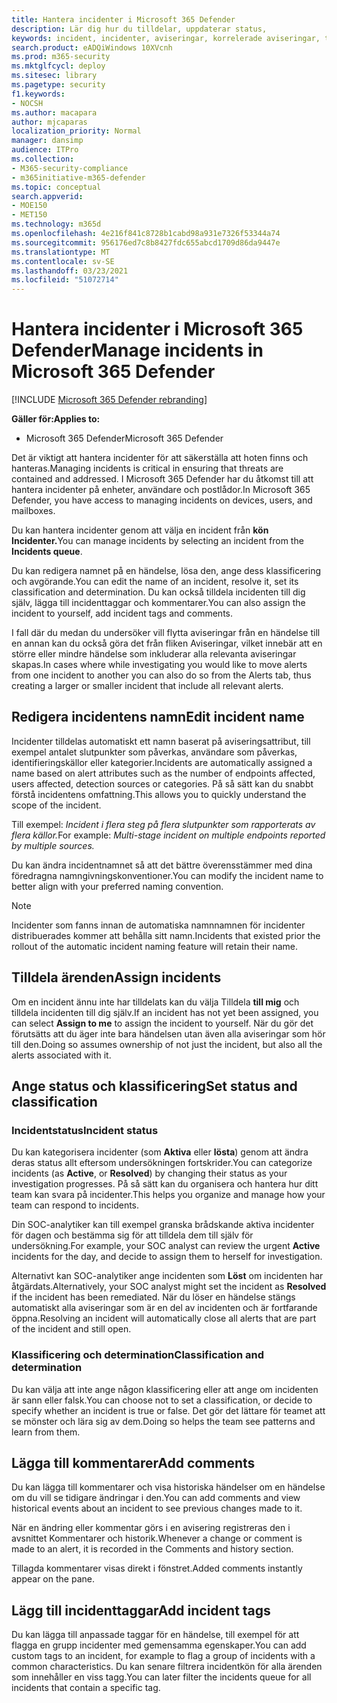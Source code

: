 ```yaml
---
title: Hantera incidenter i Microsoft 365 Defender
description: Lär dig hur du tilldelar, uppdaterar status,
keywords: incident, incidenter, aviseringar, korrelerade aviseringar, tilldela, uppdatera, status, hantera, klassificering, microsoft, 365, m365
search.product: eADQiWindows 10XVcnh
ms.prod: m365-security
ms.mktglfcycl: deploy
ms.sitesec: library
ms.pagetype: security
f1.keywords:
- NOCSH
ms.author: macapara
author: mjcaparas
localization_priority: Normal
manager: dansimp
audience: ITPro
ms.collection:
- M365-security-compliance
- m365initiative-m365-defender
ms.topic: conceptual
search.appverid:
- MOE150
- MET150
ms.technology: m365d
ms.openlocfilehash: 4e216f841c8728b1cabd98a931e7326f53344a74
ms.sourcegitcommit: 956176ed7c8b8427fdc655abcd1709d86da9447e
ms.translationtype: MT
ms.contentlocale: sv-SE
ms.lasthandoff: 03/23/2021
ms.locfileid: "51072714"
---
```

# <a name="manage-incidents-in-microsoft-365-defender"></a><span data-ttu-id="cc8e8-104">Hantera incidenter i Microsoft 365 Defender</span><span class="sxs-lookup"><span data-stu-id="cc8e8-104">Manage incidents in Microsoft 365 Defender</span></span>

[!INCLUDE [Microsoft 365 Defender rebranding](../includes/microsoft-defender.md)]


<span data-ttu-id="cc8e8-105">**Gäller för:**</span><span class="sxs-lookup"><span data-stu-id="cc8e8-105">**Applies to:**</span></span>
- <span data-ttu-id="cc8e8-106">Microsoft 365 Defender</span><span class="sxs-lookup"><span data-stu-id="cc8e8-106">Microsoft 365 Defender</span></span>



<span data-ttu-id="cc8e8-107">Det är viktigt att hantera incidenter för att säkerställa att hoten finns och hanteras.</span><span class="sxs-lookup"><span data-stu-id="cc8e8-107">Managing incidents is critical in ensuring that threats are contained and addressed.</span></span> <span data-ttu-id="cc8e8-108">I Microsoft 365 Defender har du åtkomst till att hantera incidenter på enheter, användare och postlådor.</span><span class="sxs-lookup"><span data-stu-id="cc8e8-108">In Microsoft 365 Defender, you have access to managing incidents on devices, users, and mailboxes.</span></span> 


<span data-ttu-id="cc8e8-109">Du kan hantera incidenter genom att välja en incident från **kön Incidenter.**</span><span class="sxs-lookup"><span data-stu-id="cc8e8-109">You can manage incidents by selecting an incident from the **Incidents queue**.</span></span> 

<span data-ttu-id="cc8e8-110">Du kan redigera namnet på en händelse, lösa den, ange dess klassificering och avgörande.</span><span class="sxs-lookup"><span data-stu-id="cc8e8-110">You can edit the name of an incident, resolve it, set its classification and determination.</span></span> <span data-ttu-id="cc8e8-111">Du kan också tilldela incidenten till dig själv, lägga till incidenttaggar och kommentarer.</span><span class="sxs-lookup"><span data-stu-id="cc8e8-111">You can also assign the incident to yourself, add incident tags and comments.</span></span>

<span data-ttu-id="cc8e8-112">I fall där du medan du undersöker vill flytta aviseringar från en händelse till en annan kan du också göra det från fliken Aviseringar, vilket innebär att en större eller mindre händelse som inkluderar alla relevanta aviseringar skapas.</span><span class="sxs-lookup"><span data-stu-id="cc8e8-112">In cases where while investigating you would like to move alerts from one incident to another you can also do so from the Alerts tab, thus creating a larger or smaller incident that include all relevant alerts.</span></span>

## <a name="edit-incident-name"></a><span data-ttu-id="cc8e8-113">Redigera incidentens namn</span><span class="sxs-lookup"><span data-stu-id="cc8e8-113">Edit incident name</span></span>
<span data-ttu-id="cc8e8-114">Incidenter tilldelas automatiskt ett namn baserat på aviseringsattribut, till exempel antalet slutpunkter som påverkas, användare som påverkas, identifieringskällor eller kategorier.</span><span class="sxs-lookup"><span data-stu-id="cc8e8-114">Incidents are automatically assigned a name based on alert attributes such as the number of endpoints affected, users affected, detection sources or categories.</span></span> <span data-ttu-id="cc8e8-115">På så sätt kan du snabbt förstå incidentens omfattning.</span><span class="sxs-lookup"><span data-stu-id="cc8e8-115">This allows you to quickly understand the scope of the incident.</span></span>

<span data-ttu-id="cc8e8-116">Till exempel: *Incident i flera steg på flera slutpunkter som rapporterats av flera källor.*</span><span class="sxs-lookup"><span data-stu-id="cc8e8-116">For example: *Multi-stage incident on multiple endpoints reported by multiple sources.*</span></span>

<span data-ttu-id="cc8e8-117">Du kan ändra incidentnamnet så att det bättre överensstämmer med dina föredragna namngivningskonventioner.</span><span class="sxs-lookup"><span data-stu-id="cc8e8-117">You can modify the incident name to better align with your preferred naming convention.</span></span>

> [!NOTE]
> <span data-ttu-id="cc8e8-118">Incidenter som fanns innan de automatiska namnnamnen för incidenter distribuerades kommer att behålla sitt namn.</span><span class="sxs-lookup"><span data-stu-id="cc8e8-118">Incidents that existed prior the rollout of the automatic incident naming feature will retain their name.</span></span>



## <a name="assign-incidents"></a><span data-ttu-id="cc8e8-119">Tilldela ärenden</span><span class="sxs-lookup"><span data-stu-id="cc8e8-119">Assign incidents</span></span>
<span data-ttu-id="cc8e8-120">Om en incident ännu inte har tilldelats kan du välja Tilldela **till mig** och tilldela incidenten till dig själv.</span><span class="sxs-lookup"><span data-stu-id="cc8e8-120">If an incident has not yet been assigned, you can select **Assign to me** to assign the incident to yourself.</span></span> <span data-ttu-id="cc8e8-121">När du gör det förutsätts att du äger inte bara händelsen utan även alla aviseringar som hör till den.</span><span class="sxs-lookup"><span data-stu-id="cc8e8-121">Doing so assumes ownership of not just the incident, but also all the alerts associated with it.</span></span>

## <a name="set-status-and-classification"></a><span data-ttu-id="cc8e8-122">Ange status och klassificering</span><span class="sxs-lookup"><span data-stu-id="cc8e8-122">Set status and classification</span></span>
### <a name="incident-status"></a><span data-ttu-id="cc8e8-123">Incidentstatus</span><span class="sxs-lookup"><span data-stu-id="cc8e8-123">Incident status</span></span>
<span data-ttu-id="cc8e8-124">Du kan kategorisera incidenter (som **Aktiva** eller **lösta**) genom att ändra deras status allt eftersom undersökningen fortskrider.</span><span class="sxs-lookup"><span data-stu-id="cc8e8-124">You can categorize incidents (as **Active**, or **Resolved**) by changing their status as your investigation progresses.</span></span> <span data-ttu-id="cc8e8-125">På så sätt kan du organisera och hantera hur ditt team kan svara på incidenter.</span><span class="sxs-lookup"><span data-stu-id="cc8e8-125">This helps you organize and manage how your team can respond to incidents.</span></span>

<span data-ttu-id="cc8e8-126">Din SOC-analytiker kan till  exempel granska brådskande aktiva incidenter för dagen och bestämma sig för att tilldela dem till själv för undersökning.</span><span class="sxs-lookup"><span data-stu-id="cc8e8-126">For example, your SOC analyst can review the urgent **Active** incidents for the day, and decide to assign them to herself for investigation.</span></span>

<span data-ttu-id="cc8e8-127">Alternativt kan SOC-analytiker ange incidenten som **Löst** om incidenten har åtgärdats.</span><span class="sxs-lookup"><span data-stu-id="cc8e8-127">Alternatively, your SOC analyst might set the incident as **Resolved** if the incident has been remediated.</span></span> <span data-ttu-id="cc8e8-128">När du löser en händelse stängs automatiskt alla aviseringar som är en del av incidenten och är fortfarande öppna.</span><span class="sxs-lookup"><span data-stu-id="cc8e8-128">Resolving an incident will automatically close all alerts that are part of the incident and still open.</span></span> 

### <a name="classification-and-determination"></a><span data-ttu-id="cc8e8-129">Klassificering och determination</span><span class="sxs-lookup"><span data-stu-id="cc8e8-129">Classification and determination</span></span>
<span data-ttu-id="cc8e8-130">Du kan välja att inte ange någon klassificering eller att ange om incidenten är sann eller falsk.</span><span class="sxs-lookup"><span data-stu-id="cc8e8-130">You can choose not to set a classification, or decide to specify whether an incident is true or false.</span></span> <span data-ttu-id="cc8e8-131">Det gör det lättare för teamet att se mönster och lära sig av dem.</span><span class="sxs-lookup"><span data-stu-id="cc8e8-131">Doing so helps the team see patterns and learn from them.</span></span> 

## <a name="add-comments"></a><span data-ttu-id="cc8e8-132">Lägga till kommentarer</span><span class="sxs-lookup"><span data-stu-id="cc8e8-132">Add comments</span></span>
<span data-ttu-id="cc8e8-133">Du kan lägga till kommentarer och visa historiska händelser om en händelse om du vill se tidigare ändringar i den.</span><span class="sxs-lookup"><span data-stu-id="cc8e8-133">You can add comments and view historical events about an incident to see previous changes made to it.</span></span>

<span data-ttu-id="cc8e8-134">När en ändring eller kommentar görs i en avisering registreras den i avsnittet Kommentarer och historik.</span><span class="sxs-lookup"><span data-stu-id="cc8e8-134">Whenever a change or comment is made to an alert, it is recorded in the Comments and history section.</span></span>

<span data-ttu-id="cc8e8-135">Tillagda kommentarer visas direkt i fönstret.</span><span class="sxs-lookup"><span data-stu-id="cc8e8-135">Added comments instantly appear on the pane.</span></span>

## <a name="add-incident-tags"></a><span data-ttu-id="cc8e8-136">Lägg till incidenttaggar</span><span class="sxs-lookup"><span data-stu-id="cc8e8-136">Add incident tags</span></span>
<span data-ttu-id="cc8e8-137">Du kan lägga till anpassade taggar för en händelse, till exempel för att flagga en grupp incidenter med gemensamma egenskaper.</span><span class="sxs-lookup"><span data-stu-id="cc8e8-137">You can add custom tags to an incident, for example to flag a group of incidents with a common characteristics.</span></span> <span data-ttu-id="cc8e8-138">Du kan senare filtrera incidentkön för alla ärenden som innehåller en viss tagg.</span><span class="sxs-lookup"><span data-stu-id="cc8e8-138">You can later filter the incidents queue for all incidents that contain a specific tag.</span></span>
